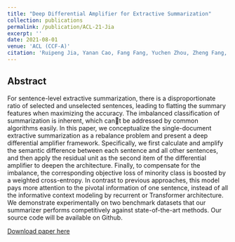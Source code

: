 ```yaml
---
title: "Deep Differential Amplifier for Extractive Summarization"
collection: publications
permalink: /publication/ACL-21-Jia
excerpt: ''
date: 2021-08-01
venue: 'ACL (CCF-A)'
citation: 'Ruipeng Jia, Yanan Cao, Fang Fang, Yuchen Zhou, Zheng Fang, Yanbing Liu, Shi Wang: Deep Differential Amplifier for Extractive Summarization. ACL/IJCNLP (1) 2021: 366-376'
---
```

Abstract
--
For sentence-level extractive summarization, there is a disproportionate ratio of selected and unselected sentences, leading to flatting the summary features when maximizing the accuracy. The imbalanced classification of summarization is inherent, which cant be addressed by common algorithms easily. In this paper, we conceptualize the single-document extractive summarization as a rebalance problem and present a deep differential amplifier framework. Specifically, we first calculate and amplify the semantic difference between each sentence and all other sentences, and then apply the residual unit as the second item of the differential amplifier to deepen the architecture. Finally, to compensate for the imbalance, the corresponding objective loss of minority class is boosted by a weighted cross-entropy. In contrast to previous approaches, this model pays more attention to the pivotal information of one sentence, instead of all the informative context modeling by recurrent or Transformer architecture. We demonstrate experimentally on two benchmark datasets that our summarizer performs competitively against state-of-the-art methods. Our source code will be available on Github.

[Download paper here](https://aclanthology.org/2021.acl-long.31.pdf)

